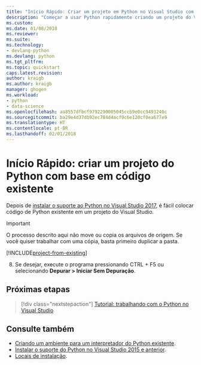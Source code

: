 ```yaml
---
title: "Início Rápido: Criar um projeto em Python no Visual Studio com base em código existente | Microsoft Docs"
description: "Começar a usar Python rapidamente criando um projeto do Visual Studio a partir de um código existente, usando um modelo conveniente."
ms.custom: 
ms.date: 01/08/2018
ms.reviewer: 
ms.suite: 
ms.technology:
- devlang-python
ms.devlang: python
ms.tgt_pltfrm: 
ms.topic: quickstart
caps.latest.revision: 
author: kraigb
ms.author: kraigb
manager: ghogen
ms.workload:
- python
- data-science
ms.openlocfilehash: aa8557dfbcf9792290005045ccb9e0cc9493240c
ms.sourcegitcommit: ba29e4d37db92ec784d4acf9c6e120cf0ea677e9
ms.translationtype: HT
ms.contentlocale: pt-BR
ms.lasthandoff: 02/01/2018
---
```

# <a name="quickstart-create-a-python-project-from-existing-code"></a>Início Rápido: criar um projeto do Python com base em código existente

Depois de [instalar o suporte ao Python no Visual Studio 2017](installing-python-support-in-visual-studio.md), é fácil colocar código de Python existente em um projeto do Visual Studio.

> [!Important]
> O processo descrito aqui não move ou copia os arquivos de origem. Se você quiser trabalhar com uma cópia, basta primeiro duplicar a pasta.

[!INCLUDE[project-from-existing](includes/project-from-existing.md)]

8. Se desejar, execute o programa pressionando CTRL + F5 ou selecionando **Depurar > Iniciar Sem Depuração**.

## <a name="next-steps"></a>Próximas etapas

> [!div class="nextstepaction"]
> [Tutorial: trabalhando com o Python no Visual Studio](tutorial-working-with-python-in-visual-studio-step-01-create-project.md)

## <a name="see-also"></a>Consulte também

- [Criando um ambiente para um interpretador do Python existente](managing-python-environments-in-visual-studio.md#creating-an-environment-for-an-existing-interpreter).
- [Instalar o suporte do Python no Visual Studio 2015 e anterior](installing-python-support-in-visual-studio.md).
- [Locais de instalação](installing-python-support-in-visual-studio.md#install-locations).
